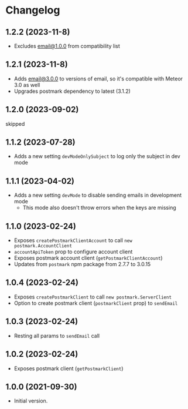 # Changelog

## 1.2.2 (2023-11-8)

- Excludes email@1.0.0 from compatibility list

## 1.2.1 (2023-11-8)

- Adds email@3.0.0 to versions of email, so it's compatible with Meteor 3.0 as well
- Upgrades postmark dependency to latest (3.1.2)

## 1.2.0 (2023-09-02)

skipped

## 1.1.2 (2023-07-28)

- Adds a new setting `devModeOnlySubject` to log only the subject in dev mode

## 1.1.1 (2023-04-02)

- Adds a new setting `devMode` to disable sending emails in development mode
  - This mode also doesn't throw errors when the keys are missing

## 1.1.0 (2023-02-24)

- Exposes `createPostmarkClientAccount` to call `new postmark.AccountClient`
- `accountApiToken` prop to configure account client
- Exposes postmark account client (`getPostmarkClientAccount`)
- Updates from `postmark` npm package from 2.7.7 to 3.0.15

## 1.0.4 (2023-02-24)

- Exposes `createPostmarkClient` to call `new postmark.ServerClient`
- Option to create postmark client (`postmarkClient` prop) to `sendEmail`

## 1.0.3 (2023-02-24)

- Resting all params to `sendEmail` call

## 1.0.2 (2023-02-24)

- Exposes postmark client (`getPostmarkClient`)

## 1.0.0 (2021-09-30)

- Initial version.
